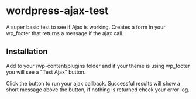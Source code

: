 wordpress-ajax-test
===================

A super basic test to see if Ajax is working.  Creates a form in your wp_footer that returns a message if the ajax call.

Installation
------------

Add to your /wp-content/plugins folder and if your theme is using wp_footer you will see a "Test Ajax" button.  

Click the button to run your ajax callback.  Successful results will show a short message above the button, 
if nothing is returned check your error log.
